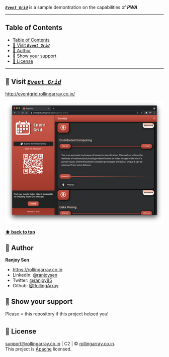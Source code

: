 
***[`Event Grid`](http://eventgrid.rollingarray.co.in/)*** is a sample demontration on the capabilities of ***PWA***

---

## Table of Contents
- [Table of Contents](#table-of-contents)
- [:link: Visit ***`Event Grid`***](#link-visit-event-grid)
- [:link: Author](#link-author)
- [:link: Show your support](#link-show-your-support)
- [:link: License](#link-license)


---
## :link: Visit ***[`Event Grid`](http://eventgrid.rollingarray.co.in/)***
http://eventgrid.rollingarray.co.in/

<img src="https://github.com/RollingArray/event-grid-app/blob/main/app-shots/desktop-1.png?raw=true" alt="demo"/>

**[⬆ back to top](#table-of-contents)**

## :link: Author
**Ranjoy Sen**

- https://rollingarray.co.in
- LinkedIn: [@ranjoysen](Https://www.Linkedin.Com/in/ranjoysen)
- Twitter: [@ranjoy85](Https://twitter.Com/ranjoy85)
- Github: [@RollingArray](https://github.com/RollingArray)

## :link: Show your support

Please ⭐️ this repository if this project helped you!


## :link: License
support@rollingarray.co.in | C2 | © [rollingarray.co.in](http://rollingarray.co.in/).<br />
This project is [Apache](https://github.com/RollingArray/event-grid-app/blob/main/LICENSE) licensed.